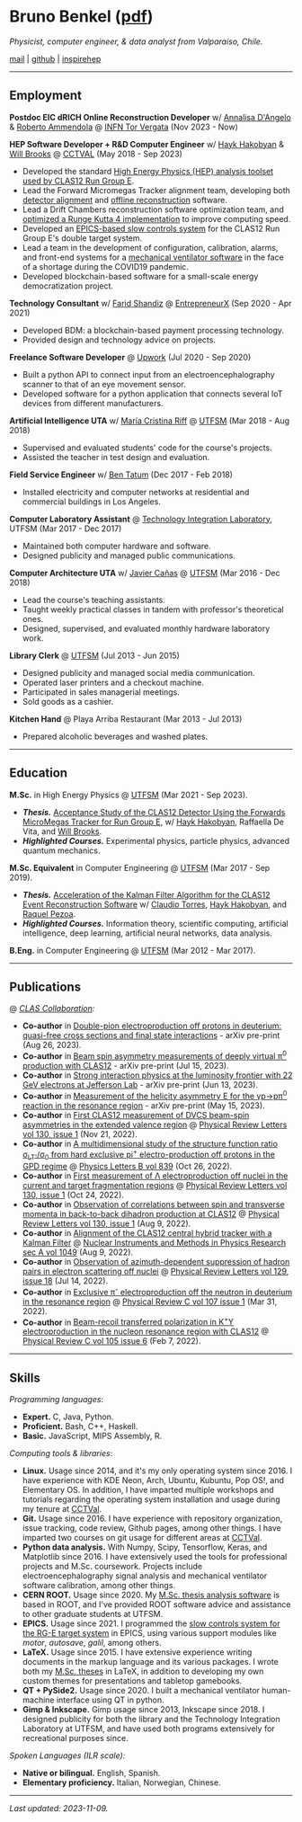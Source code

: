 # Bruno Benkel ([pdf](https://github.com/bleaktwig/cv/blob/gh-pages/latex_out/main.pdf))
*Physicist, computer engineer, & data analyst from Valparaíso, Chile.*

[mail](mailto:bruno.benkel@gmail.com) \| [github](https://github.com/bleaktwig) \| [inspirehep](https://inspirehep.net/authors/2029166)

---
## Employment
**Postdoc EIC dRICH Online Reconstruction Developer** w/ [Annalisa D'Angelo](https://www.linkedin.com/in/annalisa-d-angelo-32a0293b/) & [Roberto Ammendola](https://www.linkedin.com/in/roberto-ammendola-58a0a82/) @ [INFN Tor Vergata](TODO) (Nov 2023 - Now)

**HEP Software Developer + R&D Computer Engineer** w/ [Hayk Hakobyan](https://www.linkedin.com/in/hayk-hakobyan-7bab2521/) & [Will Brooks](https://www.linkedin.com/in/wkbrooks/) @ [CCTVAL](https://cctval.usm.cl/en/home/) (May 2018 - Sep 2023)
* Developed the standard [High Energy Physics (HEP) analysis toolset used by CLAS12 Run Group E](https://github.com/bleaktwig/clas12-rge-analysis).
* Lead the Forward Micromegas Tracker alignment team, developing both [detector alignment](https://github.com/JeffersonLab/clas12alignment/tree/master/fmt) and [offline reconstruction](https://github.com/JeffersonLab/clas12-offline-software/pull/726) software.
* Lead a Drift Chambers reconstruction software optimization team, and [optimized a Runge Kutta 4 implementation](https://github.com/JeffersonLab/clas12-offline-software/pull/853) to improve computing speed.
* Developed an [EPICS-based slow controls system](https://github.com/bleaktwig/rge-epics-support) for the CLAS12 Run Group E's double target system.
* Lead a team in the development of configuration, calibration, alarms, and front-end systems for a [mechanical ventilator software](https://gitlab.com/cctval-iot/ui-vmi) in the face of a shortage during the COVID19 pandemic.
* Developed blockchain-based software for a small-scale energy democratization project.

**Technology Consultant** w/ [Farid Shandiz](https://www.linkedin.com/in/faridshandiz/) @ [EntrepreneurX](https://linkedin.com/company/entrepreneurx/about/) (Sep 2020 - Apr 2021)
* Developed BDM: a blockchain-based payment processing technology.
* Provided design and technology advice on projects.

**Freelance Software Developer** @ [Upwork](https://www.upwork.com/) (Jul 2020 - Sep 2020)
* Built a python API to connect input from an electroencephalography scanner to that of an eye movement sensor.
* Developed software for a python application that connects several IoT devices from different manufacturers.

**Artificial Intelligence UTA** w/ [María Cristina Riff](https://www.linkedin.com/in/maria-cristina-riff-3508942a/) @ [UTFSM](https://usm.cl/en/home/) (Mar 2018 - Aug 2018)
* Supervised and evaluated students' code for the course's projects.
* Assisted the teacher in test design and evaluation.

**Field Service Engineer** w/ [Ben Tatum](https://linkedin.com/in/ben-tatum-42011a149/) (Dec 2017 - Feb 2018)
* Installed electricity and computer networks at residential and commercial buildings in Los Angeles.

**Computer Laboratory Assistant** @ [Technology Integration Laboratory](http://labit.inf.utfsm.cl/), UTFSM (Mar 2017 - Dec 2017)
* Maintained both computer hardware and software.
* Designed publicity and managed public communications.

**Computer Architecture UTA** w/ [Javier Cañas](https://www.linkedin.com/in/javier-ca%C3%B1as-robles-47398b221/) @ [UTFSM](https://usm.cl/en/home/) (Mar 2016 - Dec 2018)
* Lead the course's teaching assistants.
* Taught weekly practical classes in tandem with professor's theoretical ones.
* Designed, supervised, and evaluated monthly hardware laboratory work.

**Library Clerk** @ [UTFSM](https://usm.cl/en/home/) (Jul 2013 - Jun 2015)
* Designed publicity and managed social media communication.
* Operated laser printers and a checkout machine.
* Participated in sales managerial meetings.
* Sold goods as a cashier.

**Kitchen Hand** @ Playa Arriba Restaurant (Mar 2013 - Jul 2013)
* Prepared alcoholic beverages and washed plates.

<!-- ***Note.*** *Projects without links are protected by a license or an NDA.* -->

---
## Education
**M.Sc.** in High Energy Physics @ [UTFSM](https://usm.cl/en/home/) (Mar 2021 - Sep 2023).
* ***Thesis.*** [Acceptance Study of the CLAS12 Detector Using the Forwards MicroMegas Tracker for Run Group E](https://github.com/bleaktwig/msc-thesis/blob/main/out/main.pdf), w/ [Hayk Hakobyan](https://www.linkedin.com/in/hayk-hakobyan-7bab2521/), Raffaella De Vita, and [Will Brooks](https://www.linkedin.com/in/wkbrooks/).
* ***Highlighted Courses.*** Experimental physics, particle physics, advanced quantum mechanics.

**M.Sc. Equivalent** in Computer Engineering @ [UTFSM](https://usm.cl/en/home/) (Mar 2017 - Sep 2019).
* ***Thesis.*** [Acceleration of the Kalman Filter Algorithm for the CLAS12 Event Reconstruction Software](https://github.com/bleaktwig/undergrad-thesis/blob/main/undergrad_thesis.pdf) w/ [Claudio Torres](https://www.linkedin.com/in/claudio-torres-0484b545/), [Hayk Hakobyan](https://www.linkedin.com/in/hayk-hakobyan-7bab2521/), and [Raquel Pezoa](https://www.linkedin.com/in/raquel-pezoa-0569976/).
* ***Highlighted Courses.*** Information theory, scientific computing, artificial intelligence, deep learning, artificial neural networks, data analysis.

**B.Eng.** in Computer Engineering @ [UTFSM](https://usm.cl/en/home/) (Mar 2012 - Mar 2017).

---
## Publications
@ *[CLAS Collaboration](https://en.wikipedia.org/wiki/CLAS_detector):*
* **Co-author** in [Double-pion electroproduction off protons in deuterium: quasi-free cross sections and final state interactions](https://inspirehep.net/literature/2691255) - arXiv pre-print (Aug 26, 2023).
* **Co-author** in [Beam spin asymmetry measurements of deeply virtual π<sup>0</sup> production with CLAS12](https://inspirehep.net/literature/2677594) - arXiv pre-print (Jul 15, 2023).
* **Co-author** in [Strong interaction physics at the luminosity frontier with 22 GeV electrons at Jefferson Lab](https://inspirehep.net/literature/2669410) - arXiv pre-print (Jun 13, 2023).
* **Co-author** in [Measurement of the helicity asymmetry E for the γp→pπ<sup>0</sup> reaction in the resonance region](https://inspirehep.net/literature/2659683) - arXiv pre-print (May 15, 2023).
* **Co-author** in [First CLAS12 measurement of DVCS beam-spin asymmetries in the extended valence region](https://inspirehep.net/literature/2513011) @ [Physical Review Letters vol 130, issue 1](https://journals.aps.org/prl/issues/130/1) (Nov 21, 2022).
* **Co-author** in [A multidimensional study of the structure function ratio σ<sub>LT'</sub>/σ<sub>0</sub> from hard exclusive pi<sup>+</sup> electro-production off protons in the GPD regime](https://inspirehep.net/literature/2170921) @ [Physics Letters B vol 839](https://www.sciencedirect.com/journal/physics-letters-b/vol/839/suppl/C) (Oct 26, 2022).
* **Co-author** in [First measurement of Λ electroproduction off nuclei in the current and target fragmentation regions](https://inspirehep.net/literature/2170490) @ [Physical Review Letters vol 130, issue 1](https://journals.aps.org/prl/issues/130/1) (Oct 24, 2022).
* **Co-author** in [Observation of correlations between spin and transverse momenta in back-to-back dihadron production at CLAS12](https://inspirehep.net/literature/2134234) @ [Physical Review Letters vol 130, issue 1](https://journals.aps.org/prl/issues/130/1) (Aug 9, 2022).
* **Co-author** in [Alignment of the CLAS12 central hybrid tracker with a Kalman Filter](https://inspirehep.net/literature/2134248) @ [Nuclear Instruments and Methods in Physics Research sec A vol 1049](https://www.sciencedirect.com/journal/nuclear-instruments-and-methods-in-physics-research-section-a-accelerators-spectrometers-detectors-and-associated-equipment/vol/1049/suppl/C) (Aug 9, 2022).
* **Co-author** in [Observation of azimuth-dependent suppression of hadron pairs in electron scattering off nuclei](https://inspirehep.net/literature/2112346) @ [Physical Review Letters vol 129, issue 18](https://journals.aps.org/prl/issues/129/18) (Jul 14, 2022).
* **Co-author** in [Exclusive π<sup>-</sup> electroproduction off the neutron in deuterium in the resonance region](https://inspirehep.net/literature/2060593) @ [Physical Review C vol 107 issue 1](https://journals.aps.org/prc/issues/107/1) (Mar 31, 2022).
* **Co-author** in [Beam-recoil transferred polarization in K<sup>+</sup>Y electroproduction in the nucleon resonance region with CLAS12](https://inspirehep.net/literature/2029164) @ [Physical Review C vol 105 issue 6](https://journals.aps.org/prc/issues/105/6) (Feb 7, 2022).

<!--
greek alphabet: Α α, Β β, Γ γ, Δ δ, Ε ε, Ζ ζ, Η η, Θ θ, Ι ι, Κ κ, Λ λ, Μ μ, Ν ν, Ξ ξ, Ο ο, Π π, Ρ ρ, Σ σ/ς, Τ τ, Υ υ, Φ φ, Χ χ, Ψ ψ, Ω ω.
others:         →
-->

---
## Skills
*Programming languages*:
* **Expert.** C, Java, Python.
* **Proficient.** Bash, C++, Haskell.
* **Basic.** JavaScript, MIPS Assembly, R.

*Computing tools & libraries*:
* **Linux.** Usage since 2014, and it's my only operating system since 2016. I have experience with KDE Neon, Arch, Ubuntu, Kubuntu, Pop OS!, and Elementary OS. In addition, I have imparted multiple workshops and tutorials regarding the operating system installation and usage during my tenure at [CCTVal](https://cctval.usm.cl/en/home/).
* **Git.** Usage since 2016. I have experience with repository organization, issue tracking, code review, Github pages, among other things. I have imparted two courses on git usage for different areas at [CCTVal](https://cctval.usm.cl/en/home/).
* **Python data analysis.** With Numpy, Scipy, Tensorflow, Keras, and Matplotlib since 2016. I have extensively used the tools for professional projects and M.Sc. coursework. Projects include electroencephalography signal analysis and mechanical ventilator software calibration, among other things.
* **CERN ROOT.** Usage since 2020. My [M.Sc. thesis analysis software](https://github.com/bleaktwig/clas12-rge-analysis) is based in ROOT, and I've provided ROOT software advice and assistance to other graduate students at UTFSM.
* **EPICS.** Usage since 2021. I programmed the [slow controls system for the RG-E target system](https://github.com/bleaktwig/rge-epics-support) in EPICS, using various support modules like *motor*, *autosave*, *galil*, among others.
* **LaTeX.** Usage since 2015. I have extensive experience writing documents in the markup language and its various packages. I wrote both my [M.Sc. theses](https://github.com/bleaktwig/msc-thesis.git) in LaTeX, in addition to developing my own custom themes for presentations and tabletop gamebooks.
* **QT + PySide2.** Usage since 2020. I built a mechanical ventilator human-machine interface using QT in python.
* **Gimp & Inkscape.** Gimp usage since 2013, Inkscape since 2018. I designed publicity for both the library and the Technology Integration Laboratory at UTFSM, and have used both programs extensively for recreational purposes since.

*Spoken Languages (ILR scale):*
* **Native or bilingual.** English, Spanish.
* **Elementary proficiency.** Italian, Norwegian, Chinese.

<!-- ---
## Interests
**Professional** | High energy physics, scientific computing, data analysis, blockchain technologies, optimization, heuristic algorithms, machine learning, neural networks. \
**Personal** | Piano, music production, woodworking, D&D, worldbuilding, design, juggling.
-->

---
*Last updated: 2023-11-09.*
